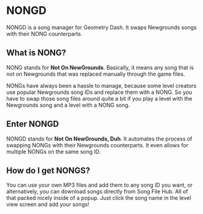 # NONGD

NONGD is a song manager for Geometry Dash. It swaps Newgrounds songs with their NONG counterparts.

## What is NONG?

NONG stands for **Not On NewGrounds**. Basically, it means any song that is not on Newgrounds that was replaced manually through the game files. 

NONGs have always been a hassle to manage, because some level creators use popular Newgrounds song IDs and replace them with a NONG. So you have to swap those song files around quite a bit if you play a level with the Newgrounds song and a level with a NONG song.

## Enter NONGD

NONGD stands for **Not On NewGrounds, Duh**. It automates the process of swapping NONGs with their Newgrounds counterparts. It even allows for multiple NONGs on the same song ID.

## How do I get NONGS?

You can use your own MP3 files and add them to any song ID you want, or alternatively, you can download songs directly from Song File Hub. All of that packed nicely inside of a popup. Just click the song name in the level view screen and add your songs!
